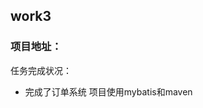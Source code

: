 ## work3
### 项目地址：[](https://github.com/cleverDY/repository--dy)
任务完成状况：
- 完成了订单系统
项目使用mybatis和maven
